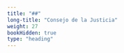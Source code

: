 ```yaml
---
title: "##"
long-title: "Consejo de la Justicia"
weight: 27
bookHidden: true
type: "heading"
---
```

